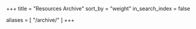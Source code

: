 +++
title = "Resources Archive"
sort_by = "weight"
in_search_index = false

aliases = [
    "/archive/"
]
+++